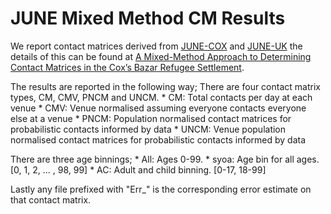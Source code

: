 # JUNE Mixed Method CM Results
We report contact matrices derived from [JUNE-COX](github.com/UNGlobalPulse/UNGP-settlement-modelling) and [JUNE-UK](github.com/IDAS-Durham/JUNE) the details of this can be found at [A Mixed-Method Approach to Determining Contact
Matrices in the Cox’s Bazar Refugee Settlement]().

The results are reported in the following way;
There are four contact matrix types, CM, CMV, PNCM and UNCM. 
	* CM: Total contacts per day at each venue
	* CMV: Venue normalised assuming everyone contacts everyone else at a venue
	* PNCM: Population normalised contact matrices for probabilistic contacts informed by data
	* UNCM: Venue population normalised contact matrices for probabilistic contacts informed by data
	
There are three age binnings;
	* All: Ages 0-99.
	* syoa: Age bin for all ages. [0, 1, 2, ... , 98, 99]
	* AC: Adult and child binning. [0-17, 18-99]
	
Lastly any file prefixed with "Err_" is the corresponding error estimate on that contact matrix.
